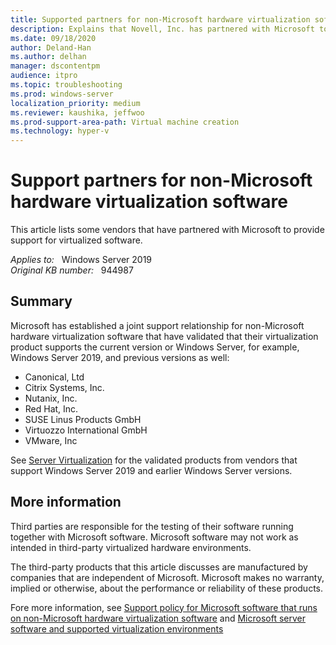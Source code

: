 ```yaml
---
title: Supported partners for non-Microsoft hardware virtualization software
description: Explains that Novell, Inc. has partnered with Microsoft to provide support for virtualized software.
ms.date: 09/18/2020
author: Deland-Han
ms.author: delhan
manager: dscontentpm
audience: itpro
ms.topic: troubleshooting
ms.prod: windows-server
localization_priority: medium
ms.reviewer: kaushika, jeffwoo
ms.prod-support-area-path: Virtual machine creation
ms.technology: hyper-v
---
```

# Support partners for non-Microsoft hardware virtualization software

This article lists some vendors that have partnered with Microsoft to provide support for virtualized software.

_Applies to:_ &nbsp; Windows Server 2019  
_Original KB number:_ &nbsp; 944987

## Summary

Microsoft has established a joint support relationship for non-Microsoft hardware virtualization software that have validated that their virtualization product supports the current version or Windows Server, for example, Windows Server 2019, and previous versions as well:

- Canonical, Ltd
- Citrix Systems, Inc.
- Nutanix, Inc.
- Red Hat, Inc.
- SUSE Linus Products GmbH
- Virtuozzo International GmbH
- VMware, Inc

See [Server Virtualization](https://www.windowsservercatalog.com/results.aspx?&bCatID=1521&cpID=0&avc=0&ava=0&avq=0&OR=1&PGS=25) for the validated products from vendors that support Windows Server 2019 and earlier Windows Server versions.

## More information

Third parties are responsible for the testing of their software running together with Microsoft software. Microsoft software may not work as intended in third-party virtualized hardware environments.

The third-party products that this article discusses are manufactured by companies that are independent of Microsoft. Microsoft makes no warranty, implied or otherwise, about the performance or reliability of these products.

Fore more information, see [Support policy for Microsoft software that runs on non-Microsoft hardware virtualization software](software-runs-on-non-microsoft-virtualization-software.md) and [Microsoft server software and supported virtualization environments](microsoft-server-software-support-policy.md)
